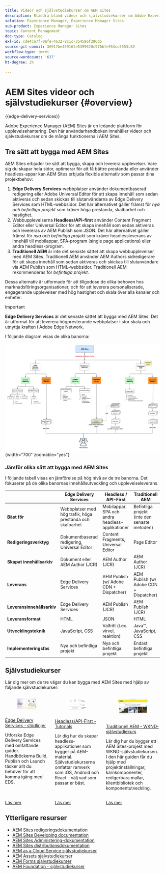 ```yaml
---
title: Videor och självstudiekurser om AEM Sites
description: Bläddra bland videor och självstudiekurser om Adobe Experience Manager Sites funktioner. AEM Sites är en ledande plattform för upplevelsehantering.
solution: Experience Manager, Experience Manager Sites
sub-product: Experience Manager Sites
topic: Content Management
doc-type: Catalog
exl-id: cde4ce7f-0afe-4632-8c1c-354586f296d5
source-git-commit: 36917be459162e5399620c976bfe953cc5553c82
workflow-type: tm+mt
source-wordcount: '637'
ht-degree: 2%

---
```


# AEM Sites videor och självstudiekurser {#overview}

{{edge-delivery-services}}

Adobe Experience Manager (AEM) Sites är en ledande plattform för upplevelsehantering. Den här användarhandboken innehåller videor och självstudiekurser om de många funktionerna i AEM Sites.

## Tre sätt att bygga med AEM Sites

AEM Sites erbjuder tre sätt att bygga, skapa och leverera upplevelser. Vare sig du skapar hela sidor, optimerar för att få bättre prestanda eller använder headless-appar kan AEM Sites erbjuda flexibla alternativ som passar dina projektbehov:

1. **Edge Delivery Services**-webbplatser använder dokumentbaserad redigering eller Adobe Universal Editor för att skapa innehåll som sedan aktiveras och sedan skickas till slutanvändarna av Edge Delivery Services som HTML-webbsidor. Det här alternativet gäller främst för _nya och befintliga projekt_ som kräver höga prestanda, skalbarhet och hastighet.
1. Webbupplevelserna **Headless/API-first** använder Content Fragment Editor eller Universal Editor för att skapa innehåll som sedan aktiveras och levereras av AEM Publish som JSON. Det här alternativet gäller främst för _nya och befintliga projekt_ som kräver headlessleverans av innehåll till mobilappar, SPA-program (single page applications) eller andra headless-program.
1. **Traditionell AEM** är inte det senaste sättet att skapa webbupplevelser med AEM Sites. Traditionell AEM använder AEM Authors sidredigerare för att skapa innehåll som sedan aktiveras och skickas till slutanvändare via AEM Publish som HTML-webbsidor. Traditionell AEM rekommenderas för _befintliga projekt_.

Dessa alternativ är utformade för att tillgodose de olika behoven hos marknadsföringsorganisationer, och för att leverera personaliserade, engagerande upplevelser med hög hastighet och skala över alla kanaler och enheter.

>[!IMPORTANT]
>
> **Edge Delivery Services** är det senaste sättet att bygga med AEM Sites. Det är utformat för att leverera högpresterande webbplatser i stor skala och utnyttja kraften i Adobe Edge Network.

I följande diagram visas de olika banorna:

![AEM-Sites-Content-Authoring-and-Experience-Delivery-Paths.png](./assets/aem-sites-authoring-and-experience-delivery-paths.png){width="700" zoomable="yes"}

### Jämför olika sätt att bygga med AEM Sites

I följande tabell visas en jämförelse på hög nivå av de tre banorna. Det fokuserar på de olika banornas innehållsutveckling och upplevelseleverans.

|            | Edge Delivery Services | Headless / API-First | Traditionell AEM |
|---------------------|------------------------------|---------------------------------|---------------------------------------------|
| **Bäst för** | Webbplatser med hög trafik, höga prestanda och skalbarhet | Mobilappar, SPA och andra headless-applikationer | Befintliga projekt (inte den senaste metoden) |
| **Redigeringsverktyg** | Dokumentbaserad redigering, Universal Editor | Content Fragments, Universal Editor | Page Editor |
| **Skapat innehållsarkiv** | Dokument eller AEM Author (JCR) | AEM Author (JCR) | AEM Author (JCR) |
| **Leverans** | Edge Delivery Services | AEM Publish (w/ Adobe CDN + Dispatcher) | AEM Publish (w/ Adobe CDN + Dispatcher) |
| **Leveransinnehållsarkiv** | Edge Delivery Services | AEM Publish (JCR) | AEM Publish (JCR) |
| **Leveransformat** | HTML | JSON | HTML |
| **Utvecklingsteknik** | JavaScript, CSS | Valfritt (t.ex. virvel, reaktion) | Java™, JavaScript, CSS |
| **Implementeringsfas** | Nya och befintliga projekt | Nya och befintliga projekt | Endast befintliga projekt |

## Självstudiekurser

Lär dig mer om de tre vägar du kan bygga med AEM Sites med hjälp av följande självstudiekurser:

<!-- CARDS

* https://www.aem.live/docs/
  {title = Edge Delivery Services - Guides}
  {description = Explore Edge Delivery Services with comprehensive guides. The Build, Publish, and Launch guides cover everything you need to get started with EDS.}
  {image = ./assets/edge-delivery-services.png}
  {target = _blank}
* https://experienceleague.adobe.com/sv/docs/experience-manager-learn/getting-started-with-aem-headless/overview
  {title = Headless/API-First - Tutorials}
  {description = Learn how to build headless applications powered by AEM content. Tutorials cover frameworks like iOS, Android, and React—choose what fits your stack.}
  {image = ./assets/headless.png}
  {target = _self}
* https://experienceleague.adobe.com/sv/docs/experience-manager-learn/getting-started-wknd-tutorial-develop/overview
  {title = Traditional AEM - WKND Tutorial}
  {description = Learn how to build a sample AEM Sites project using the WKND tutorial. This guide walks you through project setup, Core Components, Editable Templates, client-side libraries, and component development.}
  {image = ./assets/aem-wknd-spa-editor-tutorial.png}
  {target = _self}
-->
<!-- START CARDS HTML - DO NOT MODIFY BY HAND -->
<div class="columns">
    <div class="column is-half-tablet is-half-desktop is-one-third-widescreen" aria-label="Edge Delivery Services - Guides">
        <div class="card" style="height: 100%; display: flex; flex-direction: column; height: 100%;">
            <div class="card-image">
                <figure class="image x-is-16by9">
                    <a href="https://www.aem.live/docs/" title="Edge Delivery Services - stödlinjer" target="_blank" rel="referrer">
                        <img class="is-bordered-r-small" src="./assets/edge-delivery-services.png" alt="Edge Delivery Services - stödlinjer"
                             style="width: 100%; aspect-ratio: 16 / 9; object-fit: cover; overflow: hidden; display: block; margin: auto;">
                    </a>
                </figure>
            </div>
            <div class="card-content is-padded-small" style="display: flex; flex-direction: column; flex-grow: 1; justify-content: space-between;">
                <div class="top-card-content">
                    <p class="headline is-size-6 has-text-weight-bold">
                        <a href="https://www.aem.live/docs/" target="_blank" rel="referrer" title="Edge Delivery Services - stödlinjer">Edge Delivery Services - stödlinjer</a>
                    </p>
                    <p class="is-size-6">Utforska Edge Delivery Services med omfattande guider. Handböckerna Build, Publish och Launch täcker allt du behöver för att komma igång med EDS.</p>
                </div>
                <a href="https://www.aem.live/docs/" target="_blank" rel="referrer" class="spectrum-Button spectrum-Button--outline spectrum-Button--primary spectrum-Button--sizeM" style="align-self: flex-start; margin-top: 1rem;">
                    <span class="spectrum-Button-label has-no-wrap has-text-weight-bold">Läs mer</span>
                </a>
            </div>
        </div>
    </div>
    <div class="column is-half-tablet is-half-desktop is-one-third-widescreen" aria-label="Headless/API-First - Tutorials">
        <div class="card" style="height: 100%; display: flex; flex-direction: column; height: 100%;">
            <div class="card-image">
                <figure class="image x-is-16by9">
                    <a href="https://experienceleague.adobe.com/sv/docs/experience-manager-learn/getting-started-with-aem-headless/overview" title="Headless/API-First - Tutorials" target="_self" rel="referrer">
                        <img class="is-bordered-r-small" src="./assets/headless.png" alt="Headless/API-First - Tutorials"
                             style="width: 100%; aspect-ratio: 16 / 9; object-fit: cover; overflow: hidden; display: block; margin: auto;">
                    </a>
                </figure>
            </div>
            <div class="card-content is-padded-small" style="display: flex; flex-direction: column; flex-grow: 1; justify-content: space-between;">
                <div class="top-card-content">
                    <p class="headline is-size-6 has-text-weight-bold">
                        <a href="https://experienceleague.adobe.com/sv/docs/experience-manager-learn/getting-started-with-aem-headless/overview" target="_self" rel="referrer" title="Headless/API-First - Tutorials">Headless/API-First - Tutorials</a>
                    </p>
                    <p class="is-size-6">Lär dig hur du skapar headless-applikationer som bygger på AEM-material. Självstudiekurserna omfattar ramverk som iOS, Android och React - välj vad som passar er bäst.</p>
                </div>
                <a href="https://experienceleague.adobe.com/sv/docs/experience-manager-learn/getting-started-with-aem-headless/overview" target="_self" rel="referrer" class="spectrum-Button spectrum-Button--outline spectrum-Button--primary spectrum-Button--sizeM" style="align-self: flex-start; margin-top: 1rem;">
                    <span class="spectrum-Button-label has-no-wrap has-text-weight-bold">Läs mer</span>
                </a>
            </div>
        </div>
    </div>
    <div class="column is-half-tablet is-half-desktop is-one-third-widescreen" aria-label="Traditional AEM - WKND Tutorial">
        <div class="card" style="height: 100%; display: flex; flex-direction: column; height: 100%;">
            <div class="card-image">
                <figure class="image x-is-16by9">
                    <a href="https://experienceleague.adobe.com/sv/docs/experience-manager-learn/getting-started-wknd-tutorial-develop/overview" title="Traditionell AEM - WKND självstudiekurs" target="_self" rel="referrer">
                        <img class="is-bordered-r-small" src="./assets/aem-wknd-spa-editor-tutorial.png" alt="Traditionell AEM - WKND självstudiekurs"
                             style="width: 100%; aspect-ratio: 16 / 9; object-fit: cover; overflow: hidden; display: block; margin: auto;">
                    </a>
                </figure>
            </div>
            <div class="card-content is-padded-small" style="display: flex; flex-direction: column; flex-grow: 1; justify-content: space-between;">
                <div class="top-card-content">
                    <p class="headline is-size-6 has-text-weight-bold">
                        <a href="https://experienceleague.adobe.com/sv/docs/experience-manager-learn/getting-started-wknd-tutorial-develop/overview" target="_self" rel="referrer" title="Traditionell AEM - WKND självstudiekurs">Traditionell AEM - WKND-självstudiekurs</a>
                    </p>
                    <p class="is-size-6">Lär dig hur du bygger ett AEM Sites-projekt med WKND-självstudiekursen. I den här guiden får du hjälp med projektinställningar, kärnkomponenter, redigerbara mallar, klientbibliotek och komponentutveckling.</p>
                </div>
                <a href="https://experienceleague.adobe.com/sv/docs/experience-manager-learn/getting-started-wknd-tutorial-develop/overview" target="_self" rel="referrer" class="spectrum-Button spectrum-Button--outline spectrum-Button--primary spectrum-Button--sizeM" style="align-self: flex-start; margin-top: 1rem;">
                    <span class="spectrum-Button-label has-no-wrap has-text-weight-bold">Läs mer</span>
                </a>
            </div>
        </div>
    </div>
</div>
<!-- END CARDS HTML - DO NOT MODIFY BY HAND -->


## Ytterligare resurser

* [AEM Sites redigeringsdokumentation](https://experienceleague.adobe.com/sv/docs/experience-manager-65/content/sites/authoring/essentials/first-steps)
* [AEM Sites Developing documentation](https://experienceleague.adobe.com/sv/docs/experience-manager-65/content/implementing/developing/introduction/getting-started)
* [AEM Sites Administering-dokumentation](https://experienceleague.adobe.com/sv/docs/experience-manager-65/content/sites/administering/home)
* [AEM Sites distributionsdokumentation](https://experienceleague.adobe.com/sv/docs/experience-manager-65/content/implementing/deploying/introduction/platform)
* [AEM as a Cloud Service självstudiekurser](/help/cloud-service/overview.md)
* [AEM Assets självstudiekurser](/help/assets/overview.md)
* [AEM Forms självstudiekurser](/help/forms/overview.md)
* [AEM Foundation - självstudiekurser](/help/foundation/overview.md)
